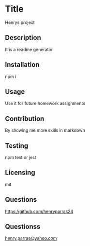 # Title 
Henrys project
  
## Description
It is a readme generator

## Installation
npm i

## Usage
Use it for future homework assignments

## Contribution
By showing me more skills in markdown

## Testing
npm test or jest

## Licensing
mit

## Questions
<https://github.com/henryparras24>

## Questionss
<henry.parras@yahoo.com>
